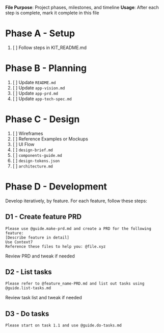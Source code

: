 **File Purpose**: Project phases, milestones, and timeline
**Usage**: After each step is complete, mark it complete in this file


# Phase A - Setup

1. [ ] Follow steps in KIT_README.md


# Phase B - Planning

1. [ ] Update `README.md`
2. [ ] Update `app-vision.md`
3. [ ] Update `app-prd.md`
4. [ ] Update `app-tech-spec.md`


# Phase C - Design

1. [ ] Wireframes
2. [ ] Reference Examples or Mockups
3. [ ] UI Flow
4. [ ] `design-brief.md`
5. [ ] `components-guide.md`
6. [ ] `design-tokens.json`
7. [ ] `architecture.md`


# Phase D - Development

Develop iteratively, by feature. For each feature, follow these steps:

## D1 - Create feature PRD

```prompt
Please use @guide.make-prd.md and create a PRD for the following feature:
[Describe feature in detail]
Use Context7
Reference these files to help you: @file.xyz
```

Review PRD and tweak if needed

## D2 - List tasks

```prompt
Please refer to @feature_name-PRD.md and list out tasks using @guide.list-tasks.md
```

Review task list and tweak if needed

## D3 - Do tasks

```prompt
Please start on task 1.1 and use @guide.do-tasks.md
```